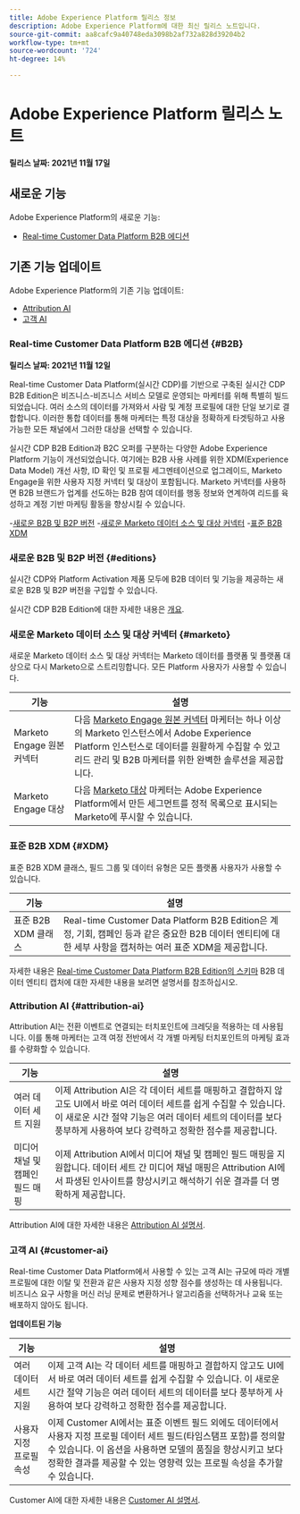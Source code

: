 ```yaml
---
title: Adobe Experience Platform 릴리스 정보
description: Adobe Experience Platform에 대한 최신 릴리스 노트입니다.
source-git-commit: aa8cafc9a40748eda3098b2af732a828d39204b2
workflow-type: tm+mt
source-wordcount: '724'
ht-degree: 14%

---
```


# Adobe Experience Platform 릴리스 노트

**릴리스 날짜: 2021년 11월 17일**

## 새로운 기능

Adobe Experience Platform의 새로운 기능:

- [Real-time Customer Data Platform B2B 에디션](#B2B)

## 기존 기능 업데이트

Adobe Experience Platform의 기존 기능 업데이트:

- [Attribution AI](#attribution-ai)
- [고객 AI](#customer-ai)

### Real-time Customer Data Platform B2B 에디션 {#B2B}

**릴리스 날짜: 2021년 11월 12일**

Real-time Customer Data Platform(실시간 CDP)를 기반으로 구축된 실시간 CDP B2B Edition은 비즈니스-비즈니스 서비스 모델로 운영되는 마케터를 위해 특별히 빌드되었습니다. 여러 소스의 데이터를 가져와서 사람 및 계정 프로필에 대한 단일 보기로 결합합니다. 이러한 통합 데이터를 통해 마케터는 특정 대상을 정확하게 타겟팅하고 사용 가능한 모든 채널에서 그러한 대상을 선택할 수 있습니다.

실시간 CDP B2B Edition과 B2C 오퍼를 구분하는 다양한 Adobe Experience Platform 기능이 개선되었습니다. 여기에는 B2B 사용 사례를 위한 XDM(Experience Data Model) 개선 사항, ID 확인 및 프로필 세그멘테이션으로 업그레이드, Marketo Engage을 위한 사용자 지정 커넥터 및 대상이 포함됩니다. Marketo 커넥터를 사용하면 B2B 브랜드가 업계를 선도하는 B2B 참여 데이터를 행동 정보와 연계하여 리드를 육성하고 계정 기반 마케팅 활동을 향상시킬 수 있습니다.

-[새로운 B2B 및 B2P 버전](#editions)
-[새로운 Marketo 데이터 소스 및 대상 커넥터](#marketo)
-[표준 B2B XDM](#XDM)

### 새로운 B2B 및 B2P 버전 {#editions}

실시간 CDP와 Platform Activation 제품 모두에 B2B 데이터 및 기능을 제공하는 새로운 B2B 및 B2P 버전을 구입할 수 있습니다.

실시간 CDP B2B Edition에 대한 자세한 내용은 [개요](../../rtcdp/overview.md).

### 새로운 Marketo 데이터 소스 및 대상 커넥터 {#marketo}

새로운 Marketo 데이터 소스 및 대상 커넥터는 Marketo 데이터를 플랫폼 및 플랫폼 대상으로 다시 Marketo으로 스트리밍합니다. 모든 Platform 사용자가 사용할 수 있습니다.

| 기능 | 설명 |
|----------|-------------|
| Marketo Engage 원본 커넥터 | 다음 [Marketo Engage 원본 커넥터](../../sources/connectors/adobe-applications/marketo/marketo.md) 마케터는 하나 이상의 Marketo 인스턴스에서 Adobe Experience Platform 인스턴스로 데이터를 원활하게 수집할 수 있고 리드 관리 및 B2B 마케터를 위한 완벽한 솔루션을 제공합니다. |
| Marketo Engage 대상 | 다음 [Marketo 대상](../../destinations/catalog/adobe/marketo-engage.md) 마케터는 Adobe Experience Platform에서 만든 세그먼트를 정적 목록으로 표시되는 Marketo에 푸시할 수 있습니다. |

### 표준 B2B XDM {#XDM}

표준 B2B XDM 클래스, 필드 그룹 및 데이터 유형은 모든 플랫폼 사용자가 사용할 수 있습니다.

| 기능 | 설명 |
|-----------|--------------|
| 표준 B2B XDM 클래스 | Real-time Customer Data Platform B2B Edition은 계정, 기회, 캠페인 등과 같은 중요한 B2B 데이터 엔티티에 대한 세부 사항을 캡처하는 여러 표준 XDM을 제공합니다. |

자세한 내용은 [Real-time Customer Data Platform B2B Edition의 스키마](../../rtcdp/schemas/b2b.md) B2B 데이터 엔티티 캡처에 대한 자세한 내용을 보려면 설명서를 참조하십시오.

### Attribution AI {#attribution-ai}

Attribution AI는 전환 이벤트로 연결되는 터치포인트에 크레딧을 적용하는 데 사용됩니다. 이를 통해 마케터는 고객 여정 전반에서 각 개별 마케팅 터치포인트의 마케팅 효과를 수량화할 수 있습니다.

| 기능 | 설명 |
|-----------|---------------|
| 여러 데이터 세트 지원 | 이제 Attribution AI은 각 데이터 세트를 매핑하고 결합하지 않고도 UI에서 바로 여러 데이터 세트를 쉽게 수집할 수 있습니다. 이 새로운 시간 절약 기능은 여러 데이터 세트의 데이터를 보다 풍부하게 사용하여 보다 강력하고 정확한 점수를 제공합니다. |
| 미디어 채널 및 캠페인 필드 매핑 | 이제 Attribution AI에서 미디어 채널 및 캠페인 필드 매핑을 지원합니다. 데이터 세트 간 미디어 채널 매핑은 Attribution AI에서 파생된 인사이트를 향상시키고 해석하기 쉬운 결과를 더 명확하게 제공합니다. |

Attribution AI에 대한 자세한 내용은 [Attribution AI 설명서](../../intelligent-services/attribution-ai/overview.md).

### 고객 AI {#customer-ai}

Real-time Customer Data Platform에서 사용할 수 있는 고객 AI는 규모에 따라 개별 프로필에 대한 이탈 및 전환과 같은 사용자 지정 성향 점수를 생성하는 데 사용됩니다. 비즈니스 요구 사항을 머신 러닝 문제로 변환하거나 알고리즘을 선택하거나 교육 또는 배포하지 않아도 됩니다.

**업데이트된 기능**

| 기능 | 설명 |
|-----------|-------------|
| 여러 데이터 세트 지원 | 이제 고객 AI는 각 데이터 세트를 매핑하고 결합하지 않고도 UI에서 바로 여러 데이터 세트를 쉽게 수집할 수 있습니다. 이 새로운 시간 절약 기능은 여러 데이터 세트의 데이터를 보다 풍부하게 사용하여 보다 강력하고 정확한 점수를 제공합니다. |
| 사용자 지정 프로필 속성 | 이제 Customer AI에서는 표준 이벤트 필드 외에도 데이터에서 사용자 지정 프로필 데이터 세트 필드(타임스탬프 포함)를 정의할 수 있습니다. 이 옵션을 사용하면 모델의 품질을 향상시키고 보다 정확한 결과를 제공할 수 있는 영향력 있는 프로필 속성을 추가할 수 있습니다. |

Customer AI에 대한 자세한 내용은 [Customer AI 설명서](../../intelligent-services/customer-ai/overview.md).
